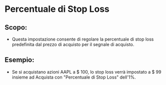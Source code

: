 # **Percentuale di Stop Loss**

## Scopo: 

- Questa impostazione consente di regolare la percentuale di stop loss predefinita dal prezzo di acquisto per il segnale di acquisto.

## Esempio:

- Se si acquistano azioni AAPL a $ 100, lo stop loss verrà impostato a $ 99 insieme ad Acquista con "Percentuale di Stop Loss" dell'1%.